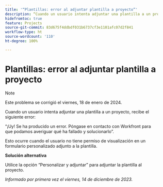 ```yaml
---
title: '“Plantillas: error al adjuntar plantilla a proyecto”'
description: “Cuando un usuario intenta adjuntar una plantilla a un proyecto, recibe un error. Hay una solución disponible”.
hidefromtoc: true
feature: Projects
source-git-commit: 83d675f4ddbdf031b6737cf3e1101afc07d2f841
workflow-type: ht
source-wordcount: '110'
ht-degree: 100%

---
```



# Plantillas: error al adjuntar plantilla a proyecto

>[!NOTE]
>
>Este problema se corrigió el viernes, 18 de enero de 2024.

Cuando un usuario intenta adjuntar una plantilla a un proyecto, recibe el siguiente error:

“¡Uy! Se ha producido un error. Póngase en contacto con Workfront para que podamos averiguar qué ha fallado y solucionarlo”.

Esto ocurre cuando el usuario no tiene permiso de visualización en un formulario personalizado adjunto a la plantilla.

**Solución alternativa**

Utilice la opción “Personalizar y adjuntar” para adjuntar la plantilla al proyecto.

_Informado por primera vez el viernes, 14 de diciembre de 2023._
